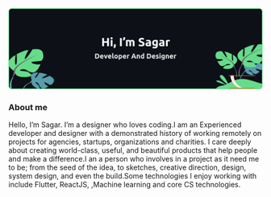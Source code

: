 <img src="https://github.com/Sagarnaikg/sagarnaikg/blob/main/Frame 7 (1).png" alt="developer and designer">
<h3 align="left">About me</h3>

Hello, I’m Sagar. I’m a designer who loves coding.I am an Experienced developer and designer with a demonstrated history of working remotely on projects for agencies, startups, organizations and charities. I care deeply about creating world-class, useful, and beautiful products that help people and make a difference.I an a person who involves in a project as it need me to be; from the seed of the idea, to sketches, creative direction, design, system design, and even the build.Some technologies I enjoy working with include Flutter, ReactJS, ,Machine learning and core CS technologies.


